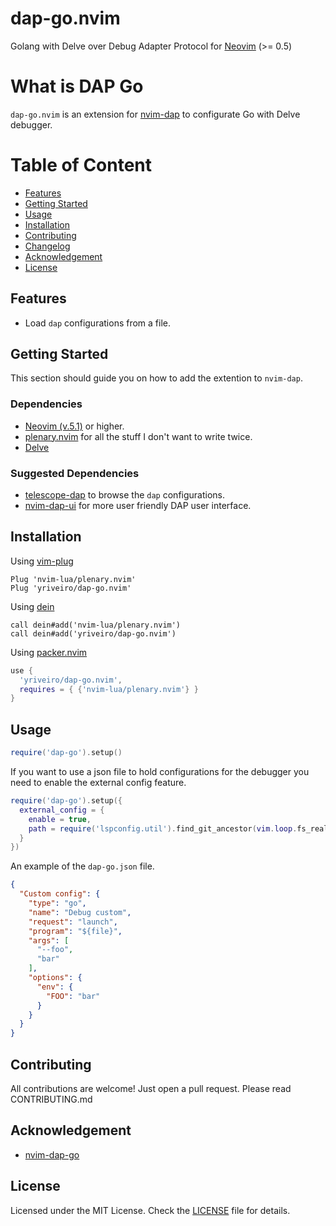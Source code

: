 # dap-go.nvim

Golang with Delve over Debug Adapter Protocol for [Neovim](https://neovim.io/) (>= 0.5)

# What is DAP Go

`dap-go.nvim` is an extension for [nvim-dap](https://github.com/mfussenegger/nvim-dap)
to configurate Go with Delve debugger.

# Table of Content

- [Features](#features)
- [Getting Started](#getting-started)
- [Usage](#usage)
- [Installation](#installation)
- [Contributing](#contributing)
- [Changelog](https://github.com/yriveiro/dap-go.nvim/blob/master/doc/dap_go_changelog.md)
- [Acknowledgement](#Acknowledgement)
- [License](#license)

## Features

* Load `dap` configurations from a file.

## Getting Started

This section should guide you on how to add the extention to `nvim-dap`.

### Dependencies

* [Neovim (v.5.1)](https://github.com/neovim/neovim/releases/tag/v0.5.1) or higher.
* [plenary.nvim](https://github.com/nvim-lua/plenary.nvim) for all the stuff I don't want to write twice.
* [Delve](https://github.com/go-delve/delve)

### Suggested Dependencies

* [telescope-dap](https://github.com/nvim-telescope/telescope-dap.nvim) to browse the `dap` configurations.
* [nvim-dap-ui](https://github.com/rcarriga/nvim-dap-ui) for more user friendly DAP user interface.

## Installation

Using [vim-plug](https://github.com/junegunn/vim-plug)

```viml
Plug 'nvim-lua/plenary.nvim'
Plug 'yriveiro/dap-go.nvim'
```

Using [dein](https://github.com/Shougo/dein.vim)

```viml
call dein#add('nvim-lua/plenary.nvim')
call dein#add('yriveiro/dap-go.nvim')
```

Using [packer.nvim](https://github.com/wbthomason/packer.nvim)

```lua
use {
  'yriveiro/dap-go.nvim',
  requires = { {'nvim-lua/plenary.nvim'} }
}
```

## Usage

```lua
require('dap-go').setup()
```

If you want to use a json file to hold configurations for the debugger you need
to enable the external config feature.

```lua
require('dap-go').setup({
  external_config = {
    enable = true,
    path = require('lspconfig.util').find_git_ancestor(vim.loop.fs_realpath('.')) .. '/dap-go.json'
  }
})
```

An example of the `dap-go.json` file.

```json
{
  "Custom config": {
    "type": "go",
    "name": "Debug custom",
    "request": "launch",
    "program": "${file}",
    "args": [
      "--foo",
      "bar"
    ],
    "options": {
      "env": {
        "FOO": "bar"
      }
    }
  }
}
```
## Contributing

All contributions are welcome! Just open a pull request. Please read CONTRIBUTING.md

## Acknowledgement

* [nvim-dap-go](https://github.com/leoluz/nvim-dap-go)

## License

Licensed under the MIT License. Check the [LICENSE](https://github.com/yriveiro/dap-go.nvim/blob/main/LICENSE) file for details.
